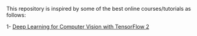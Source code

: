 This repository is inspired by some of the best online courses/tutorials as follows:

1- [Deep Learning for Computer Vision with TensorFlow 2](https://www.udemy.com/course/deep-learning-for-computer-vision-with-tensor-flow-and-keras/)
